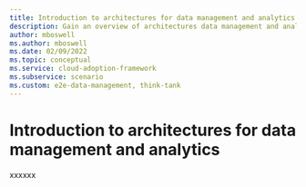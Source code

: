 ```yaml
---
title: Introduction to architectures for data management and analytics
description: Gain an overview of architectures data management and analytics in the cloud, with a focus on Azure implementation.
author: mboswell
ms.author: mboswell
ms.date: 02/09/2022
ms.topic: conceptual
ms.service: cloud-adoption-framework
ms.subservice: scenario
ms.custom: e2e-data-management, think-tank
---
```


# Introduction to architectures for data management and analytics

xxxxxx
